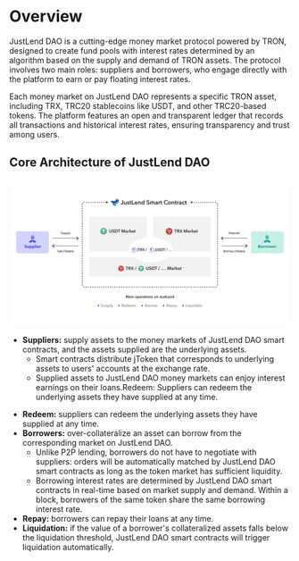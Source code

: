 # **Overview**
JustLend DAO is a cutting-edge money market protocol powered by TRON, designed to create fund pools with interest rates determined by an algorithm based on the supply and demand of TRON assets. The protocol involves two main roles: suppliers and borrowers, who engage directly with the platform to earn or pay floating interest rates.

Each money market on JustLend DAO represents a specific TRON asset, including TRX, TRC20 stablecoins like USDT, and other TRC20-based tokens. The platform features an open and transparent ledger that records all transactions and historical interest rates, ensuring transparency and trust among users.
<br>

## **Core Architecture of JustLend DAO**
![architecture](../../images/architecture.png)
* **Suppliers:** supply assets to the money markets of JustLend DAO smart contracts, and the assets supplied are the underlying assets.
  * Smart contracts distribute jToken that corresponds to underlying assets to users' accounts at the exchange rate.
  * Supplied assets to JustLend DAO money markets can enjoy interest earnings on their loans.Redeem: Suppliers can redeem the underlying assets they have supplied at any time.
- **Redeem:** suppliers can redeem the underlying assets they have supplied at any time.
- **Borrowers:** over-collateralize an asset can borrow from the corresponding market on JustLend DAO.
  - Unlike P2P lending, borrowers do not have to negotiate with suppliers: orders will be automatically matched by JustLend DAO smart contracts as long as the token market has sufficient liquidity.
  - Borrowing interest rates are determined by JustLend DAO smart contracts in real-time based on market supply and demand. Within a block, borrowers of the same token share the same borrowing interest rate.
- **Repay:** borrowers can repay their loans at any time.
- **Liquidation:** if the value of a borrower's collateralized assets falls below the liquidation threshold, JustLend DAO smart contracts will trigger liquidation automatically.


